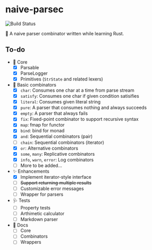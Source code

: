 # naive-parsec

![Build Status](https://github.com/codgician/naive-parsec/actions/workflows/build.yml/badge.svg)

:frog: A naive parser combinator written while learning Rust.

## To-do

- 💖 Core
    - [x] Parsable
    - [x] ParseLogger
    - [x] Primitives (`StrState` and related lexers)
- 🍡 Basic combinators
    - [x] `char`: Consumes one char at a time from parse stream
    - [x] `satisfy`: Consumes one char if given condition satisifies
    - [x] `literal`: Consumes given literal string
    - [x] `pure`: A parser that consumes nothing and always succeeds
    - [x] `empty`: A parser that always fails
    - [x] `fix`: Fixed-point combinator to support recursive syntax
    - [x] `map`: fmap for functor
    - [x] `bind`: bind for monad
    - [x] `and`: Sequential combinators (pair)
    - [ ] `chain`: Sequential combinators (iterator)
    - [x] `or`: Alternative combinators
    - [x] `some`, `many`: Replicative combinators
    - [x] `info`, `warn`, `error`: Log combinators
    - [ ] More to be added...
- ✨ Enhancements
    - [x] Implement iterator-style interface
    - [ ] ~~Support returning multiple results~~
    - [ ] Customizable error messages
    - [ ] Wrapper for parsers
- 🩺 Tests
    - [ ] Property tests
    - [ ] Arthimetic calculator
    - [ ] Markdown parser
- 📄 Docs
    - [ ] Core 
    - [ ] Combinators
    - [ ] Wrappers